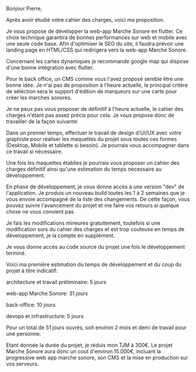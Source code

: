 Bonjour Pierre,

Après avoir étudié votre cahier des charges, voici ma proposition.

Je vous propose de développer la web-app Marche Sonore en flutter. Ce choix technique garantira de bonnes performances sur web et mobile avec une seule code base. Afin d'optimiser le SEO du site, il faudra prévoir une landing page en HTML/CSS qui redirigera vers la web-app Marche Sonore.

Concernant les cartes dynamiques je recommande google map qui dispose d'une bonne intégration avec flutter.

Pour le back office, un CMS comme vous l'avez proposé semble être une bonne idée. Je n'ai pas de proposition à l'heure actuelle, le principal critère de séléction sera le support d'édition de marqueurs sur une carte pour créer les marches sonores.

Je ne peux pas vous proposer de définitif à l'heure actuelle, le cahier des charges n'étant pas assez précis pour cela. Je vous propose donc de travailler de la façon suivante:


Dans un premier temps, effectuer le travail de design d'UI/UX avec votre graphiste pour réaliser les maquettes du projet sous toutes ces formes (Desktop, Mobile et tablette si besoin). Je pourrais vous accompagner dans ce travail si nécessaire.


Une fois les maquettes établies je pourrais vous proposer un cahier des charges définitif ainsi qu'une estimation du temps nécessaire au développement.

En phase de développement, je vous donne accès à une version "dev" de l'application. Je produis un nouveau build toutes les 1 à 2 semaines que je vous envoie accompagné de la liste des changements. De cette façon, vous pouvez suivre l'avancement du projet et me faire vos retours si quelque chose ne vous convient pas.


Je fais les modifications mineures gratuitement, toutefois si une modification sors du cahier des charges et est trop couteuse en temps de développement, je la compte en supplément.


Je vous donne accès au code source du projet une fois le développement terminé.


Voici ma première estimation du temps de développement et du coup du projet à titre indicatif:

architecture et travail préliminaire: 5 jours

web-app Marche Sonore: 31 jours

back-office: 10 jours

devops et infrastructure: 5 jours

Pour un total de 51 jours ouvrés, soit environ 2 mois et demi de travail pour une personne.

Etant donnée la durée du projet, je réduis mon TJM à 300€. Le projet Marche Sonore aura donc un cout d'environ 15.000€, incluant la progressive web app marche sonore, son CMS et la mise en production sur vos serveurs.
